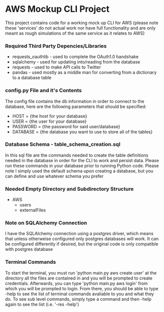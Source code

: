 # AWS Mockup CLI Project
This project contains code for a working mock up CLI for AWS (please note these 'services' do not actual work nor have full functionality and are only meant as rough simulations of the same service as it relates to AWS)


### Required Third Party Depencies/Libraries
+ requests_oauthlib - used to complete the OAuth1.0 handshake
+ sqlalchemy - used for updating into/reading from the database
+ requests - used to make API calls to Twitter
+ pandas - used mostly as a middle man for converting from a dictionary to a database table


### config.py File and it's Contents
The config file contains the db information in order to connect to the database, here are the following parameters that should be specified:
+ HOST = {the host for your database}
+ USER = {the user for your database}
+ PASSWORD = {the password for said user/database}
+ DATABASE = {the database you want to use to store all of the tables}


### Database Schema - table_schema_creation.sql
In this sql file are the commands needed to create the table definitions needed in the database in order for the CLI to work and persist data. Please run these commands in your database prior to running Python code. Please note I simply used the default schema upon creating a database, but you can define and use whatever schema you prefer

### Needed Empty Directory and Subdirectory Structure
- AWS
  - users
  - externalFiles

### Note on SQLAlchemy Connection
I have the SQLAlchemy connection using a postgres driver, which means that unless otherweise configured only postgres databases will work. It can be configured differently if desired, but the original code is only compatible with postgres database

### Terminal Commands
To start the terminal, you must run 'python main.py aws create user' at the directory all the files are contained in and you will be prompted to create credentials. Afterwards, you can type 'python main.py aws login' from which you will be prompted to login. From there, you should be able to type -help to see the list of terminal commands avaliable to you
and what they do. To see sub level commands, simply type a command and then -help again to see the list (i.e. '-res -help')
